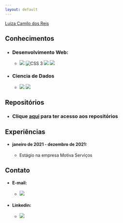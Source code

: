 ```yaml
---
layout: default
---
```


<p hidden>

[Luiza Camilo dos Reis](./another-page.html)

</p>


## Conhecimentos

- ### Desenvolvimento Web:

    - <img src="https://img.icons8.com/color/60/000000/html-5--v1.png"/> <img src="https://img.icons8.com/color/60/000000/css3.png" alt="CSS 3"/> <img src="https://img.icons8.com/material-outlined/60/000000/django.png"/> <img src="https://img.icons8.com/color/60/000000/javascript--v1.png"/>

- ### Ciencia de Dados
    - <img src="https://img.icons8.com/color/60/000000/python--v1.png"/> <img src="https://img.icons8.com/ios-filled/60/000000/circled-r.png"/>

## Repositórios

- ### Clique [aqui](./another-page.html) para ter acesso aos repositórios

## Experiências

- #### janeiro de 2021 - dezembro de 2021: 
    - Estágio na empresa Motiva Serviços


## Contato

- #### E-mail:
    - <a href="luizacamilobtu@gmail.com"><img src="https://img.icons8.com/fluency/60/000000/gmail-new.png"/></a>

- #### Linkedin:
    - <a href="https://www.linkedin.com/in/luiza-c-416650208/"><img src="https://img.icons8.com/color/60/000000/linkedin.png"/></a>




    

    